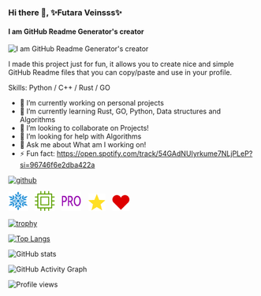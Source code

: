 ### Hi there 👋, ✨Futara Veinsss✨
#### I am GitHub Readme Generator's creator
![I am GitHub Readme Generator's creator](https://i.pinimg.com/564x/d2/26/67/d22667d5c183511890ffe2bb985ce22c.jpg)

I made this project just for fun, it allows you to create nice and simple GitHub Readme files that you can copy/paste and use in your profile.

Skills: Python / C++ / Rust / GO

- 🔭 I’m currently working on personal projects 
- 🌱 I’m currently learning Rust, GO, Python, Data structures and Algorithms 
- 👯 I’m looking to collaborate on Projects! 
- 🤔 I’m looking for help with Algorithms 
- 💬 Ask me about What am I working on! 
- ⚡ Fun fact: https://open.spotify.com/track/54GAdNUIyrkume7NLjPLeP?si=96746f6e2dba422a 


[<img src='https://cdn.jsdelivr.net/npm/simple-icons@3.0.1/icons/github.svg' alt='github' height='40'>](https://github.com/veinsss)  

<a href='https://archiveprogram.github.com/'><img src='https://raw.githubusercontent.com/acervenky/animated-github-badges/master/assets/acbadge.gif' width='40' height='40'></a> <a href='https://docs.github.com/en/developers'><img src='https://raw.githubusercontent.com/acervenky/animated-github-badges/master/assets/devbadge.gif' width='40' height='40'></a> <a href='https://github.com/pricing'><img src='https://raw.githubusercontent.com/acervenky/animated-github-badges/master/assets/pro.gif' width='40' height='40'></a> <a href='https://stars.github.com/'><img src='https://raw.githubusercontent.com/acervenky/animated-github-badges/master/assets/starbadge.gif' width='35' height='35'></a> <a href='https://docs.github.com/en/github/supporting-the-open-source-community-with-github-sponsors'><img src='https://raw.githubusercontent.com/acervenky/animated-github-badges/master/assets/sponsorbadge.gif' width='35' height='35'></a> 

[![trophy](https://github-profile-trophy.vercel.app/?username=veinsss)](https://github.com/ryo-ma/github-profile-trophy)

[![Top Langs](https://github-readme-stats.vercel.app/api/top-langs/?username=veinsss)](https://github.com/anuraghazra/github-readme-stats)

![GitHub stats](https://github-readme-stats.vercel.app/api?username=veinsss&show_icons=true)  

![GitHub Activity Graph](https://activity-graph.herokuapp.com/graph?username=veinsss)  

![Profile views](https://gpvc.arturio.dev/veinsss)  
